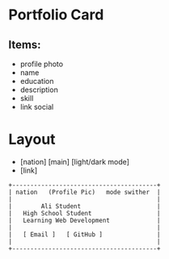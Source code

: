 # Portfolio Card
  ## Items:
  - profile photo
  - name
  - education
  - description
  - skill
  - link social

# Layout
  - [nation] [main] [light/dark mode]
  - [link]
  ```
+----------------------------------------+
| nation   (Profile Pic)   mode swither  |
|                                        |
|        Ali Student                     |
|   High School Student                  |
|   Learning Web Development             |
|                                        |
|   [ Email ]   [ GitHub ]               |
|                                        |
+----------------------------------------+

  ```
